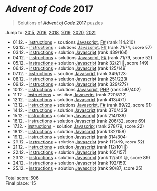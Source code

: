 # *Advent of Code* 2017
> Solutions of [*Advent of Code* 2017](http://adventofcode.com/2017/) puzzles

Jump to: [2015](../2015), [2016](../2016), [2018](../2018), [2019](../2019), [2020](../2020), [2021](../2021)

* 01.12. - [instructions](http://adventofcode.com/2017/day/1) + solutions [Javascript](./01.js), [F#](./01.fsx) (rank 114/210)
* 02.12. - [instructions](http://adventofcode.com/2017/day/2) + solutions [Javascript](./02.js), [F#](./02.fsx) (rank 71/74, score 57)
* 03.12. - [instructions](http://adventofcode.com/2017/day/3) + solution [Javascript](./03.js) (rank 439/164)
* 04.12. - [instructions](http://adventofcode.com/2017/day/4) + solutions [Javascript](./04.js), [F#](./04.fsx) (rank 71/79, score 52)
* 05.12. - [instructions](http://adventofcode.com/2017/day/5) + solution [Javascript](./05.js) (rank 32/21 🎉, score 149)
* 06.12. - [instructions](http://adventofcode.com/2017/day/6) + solution [Javascript](./06.js) (rank 125/149)
* 07.12. - [instructions](http://adventofcode.com/2017/day/7) + solution [Javascript](./07.js) (rank 349/123)
* 08.12. - [instructions](http://adventofcode.com/2017/day/8) + solution [Javascript](./08.js) (rank 251/223)
* 09.12. - [instructions](http://adventofcode.com/2017/day/9) + solution [Javascript](./09.js) (rank 329/279)
* 10.12. - [instructions](http://adventofcode.com/2017/day/10) + solutions [Javascript](./10.js), [PHP](./10.php) (rank 597/402)
* 11.12. - [instructions](http://adventofcode.com/2017/day/11) + solution [Javascript](./11.js) (rank 720/822)
* 12.12. - [instructions](http://adventofcode.com/2017/day/12) + solution [Javascript](./12.js) (rank 413/471)
* 13.12. - [instructions](http://adventofcode.com/2017/day/13) + solutions [Javascript](./13.js), [F#](./13.fsx) (rank 89/22, score 91)
* 14.12. - [instructions](http://adventofcode.com/2017/day/14) + solution [Javascript](./14.js) (rank 370/435)
* 15.12. - [instructions](http://adventofcode.com/2017/day/15) + solution [Javascript](./15.js) (rank 214/139)
* 16.12. - [instructions](http://adventofcode.com/2017/day/16) + solution [Javascript](./16.js) (rank 206/32, score 69)
* 17.12. - [instructions](http://adventofcode.com/2017/day/17) + solution [Javascript](./17.js) (rank 278/79, score 22)
* 18.12. - [instructions](http://adventofcode.com/2017/day/18) + solution [Javascript](./18.js) (rank 132/158)
* 19.12. - [instructions](http://adventofcode.com/2017/day/19) + solution [Javascript](./19.js) (rank 314/304)
* 20.12. - [instructions](http://adventofcode.com/2017/day/20) + solution [Javascript](./20.js) (rank 113/49, score 52)
* 21.12. - [instructions](http://adventofcode.com/2017/day/21) + solution [Javascript](./21.js) (rank 112/101 🤷)
* 22.12. - [instructions](http://adventofcode.com/2017/day/22) + solution [Javascript](./22.js) (rank 165/157)
* 23.12. - [instructions](http://adventofcode.com/2017/day/23) + solution [Javascript](./23.js) (rank 12/501 😥, score 89)
* 24.12. - [instructions](http://adventofcode.com/2017/day/24) + solution [Javascript](./24.js) (rank 192/159)
* 25.12. - [instructions](http://adventofcode.com/2017/day/25) + solution [Javascript](./25.js) (rank 90/87, score 25)

Total score: 606  
Final place: 115
